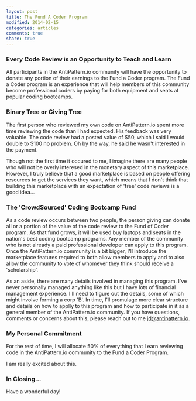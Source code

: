 ```yaml
---
layout: post
title: The Fund A Coder Program
modified: 2014-02-15
categories: articles
comments: true
share: true
---
```


### Every Code Review is an Opportunity to Teach and Learn

All participants in the AntiPattern.io community will have the opportunity to donate any portion of their earnings to the Fund a Coder program.  The Fund a Coder program is an experience that will help members of this community become professional coders by paying for both equipment and seats at popular coding bootcamps.

### Binary Tree or Giving Tree

The first person who reviewed my own code on AntiPattern.io spent more time reviewing the code than I had expected.  His feedback was very valuable.  The code review had a posted value of $50, which I said I would double to $100 no problem.  Oh by the way, he said he wasn't interested in the payment.

Though not the first time it occured to me, I imagine there are many people who will not be overly interesed in the monetary aspect of this marketplace.  However, I truly believe that a good marketplace is based on people offering resources to get the services they want, which means that I don't think that building this marketplace with an expectation of 'free' code reviews is a good idea...

### The 'CrowdSourced' Coding Bootcamp Fund

As a code review occurs between two people, the person giving can donate all or a portion of the value of the code review to the Fund of Coder program.  As that fund grows, it will be used buy laptops and seats in the nation's best coding bootcamp programs.  Any member of the community who is not already a paid professional developer can apply to this program.  Once the AntiPattern.io community is a bit bigger, I'll introduce the marketplace features required to both allow members to apply and to also allow the community to vote of whomever they think should receive a 'scholarship'.

As an aside, there are many details involved in managing this program.  I've never personally managed anything like this but I have lots of financial management experience.  I'll need to figure out the details, some of which might involve forming a corp 'B'.  In time, I'll promulage more clear structure and details on how to applly to this program and how to participate in it as a general member of the AntiPattern.io community. If you have questions, comments or concerns about this, please reach out to me <a href='mailto:jd@antipattern.io'>jd@antipattern.io</a>.

### My Personal Commitment

For the rest of time, I will allocate 50% of everything that I earn reviewing code in the AntiPattern.io community to the Fund a Coder Program. 

I am really excited about this.

### In Closing...

Have a wonderful day!
